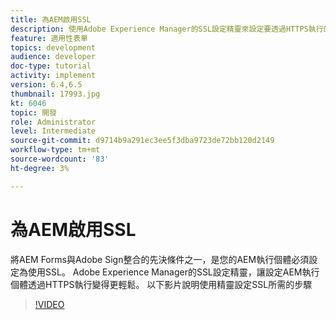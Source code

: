 ```yaml
---
title: 為AEM啟用SSL
description: 使用Adobe Experience Manager的SSL設定精靈來設定要透過HTTPS執行的AEM執行個體。
feature: 適用性表單
topics: development
audience: developer
doc-type: tutorial
activity: implement
version: 6.4,6.5
thumbnail: 17993.jpg
kt: 6046
topic: 開發
role: Administrator
level: Intermediate
source-git-commit: d9714b9a291ec3ee5f3dba9723de72bb120d2149
workflow-type: tm+mt
source-wordcount: '83'
ht-degree: 3%

---
```



# 為AEM啟用SSL

將AEM Forms與Adobe Sign整合的先決條件之一，是您的AEM執行個體必須設定為使用SSL。 Adobe Experience Manager的SSL設定精靈，讓設定AEM執行個體透過HTTPS執行變得更輕鬆。
以下影片說明使用精靈設定SSL所需的步驟

>[!VIDEO](https://video.tv.adobe.com/v/17993/?quality=9&learn=on)
